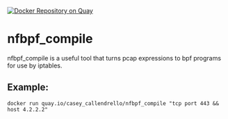 [![Docker Repository on Quay](https://quay.io/repository/casey_callendrello/nfbpf_compile/status "Docker Repository on Quay")](https://quay.io/repository/casey_callendrello/nfbpf_compile)

# nfbpf_compile

nfbpf_compile is a useful tool that turns pcap expressions to bpf programs
for use by iptables.

## Example:
```
docker run quay.io/casey_callendrello/nfbpf_compile "tcp port 443 && host 4.2.2.2"
```
